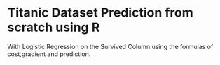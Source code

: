 # Titanic Dataset Prediction from scratch using R
With Logistic Regression on the Survived Column using the formulas of cost,gradient and prediction.

